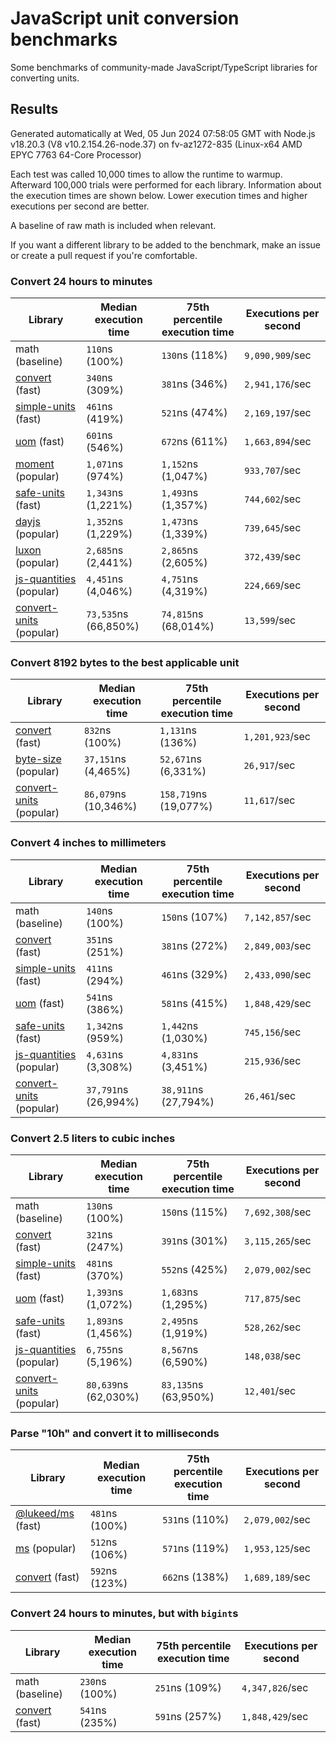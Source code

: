 # JavaScript unit conversion benchmarks

Some benchmarks of community-made JavaScript/TypeScript libraries for converting units.

## Results

<!-- beginblock(results) -->

Generated automatically at Wed, 05 Jun 2024 07:58:05 GMT with Node.js v18.20.3 (V8 v10.2.154.26-node.37) on fv-az1272-835 (Linux-x64 AMD EPYC 7763 64-Core Processor)

Each test was called 10,000 times to allow the runtime to warmup.
Afterward 100,000 trials were performed for each library.
Information about the execution times are shown below.
Lower execution times and higher executions per second are better.

A baseline of raw math is included when relevant.

If you want a different library to be added to the benchmark, make an issue or create a pull request if you're comfortable.

### Convert 24 hours to minutes

| Library                                                            | Median execution time | 75th percentile execution time | Executions per second |
| ------------------------------------------------------------------ | --------------------- | ------------------------------ | --------------------- |
| math (baseline)                                                    | `110`ns (100%)        | `130`ns (118%)                 | `9,090,909`/sec       |
| [convert](https://npmjs.com/package/convert) (fast)                | `340`ns (309%)        | `381`ns (346%)                 | `2,941,176`/sec       |
| [simple-units](https://npmjs.com/package/simple-units) (fast)      | `461`ns (419%)        | `521`ns (474%)                 | `2,169,197`/sec       |
| [uom](https://npmjs.com/package/uom) (fast)                        | `601`ns (546%)        | `672`ns (611%)                 | `1,663,894`/sec       |
| [moment](https://npmjs.com/package/moment) (popular)               | `1,071`ns (974%)      | `1,152`ns (1,047%)             | `933,707`/sec         |
| [safe-units](https://npmjs.com/package/safe-units) (fast)          | `1,343`ns (1,221%)    | `1,493`ns (1,357%)             | `744,602`/sec         |
| [dayjs](https://npmjs.com/package/dayjs) (popular)                 | `1,352`ns (1,229%)    | `1,473`ns (1,339%)             | `739,645`/sec         |
| [luxon](https://npmjs.com/package/luxon) (popular)                 | `2,685`ns (2,441%)    | `2,865`ns (2,605%)             | `372,439`/sec         |
| [js-quantities](https://npmjs.com/package/js-quantities) (popular) | `4,451`ns (4,046%)    | `4,751`ns (4,319%)             | `224,669`/sec         |
| [convert-units](https://npmjs.com/package/convert-units) (popular) | `73,535`ns (66,850%)  | `74,815`ns (68,014%)           | `13,599`/sec          |

### Convert 8192 bytes to the best applicable unit

| Library                                                            | Median execution time | 75th percentile execution time | Executions per second |
| ------------------------------------------------------------------ | --------------------- | ------------------------------ | --------------------- |
| [convert](https://npmjs.com/package/convert) (fast)                | `832`ns (100%)        | `1,131`ns (136%)               | `1,201,923`/sec       |
| [byte-size](https://npmjs.com/package/byte-size) (popular)         | `37,151`ns (4,465%)   | `52,671`ns (6,331%)            | `26,917`/sec          |
| [convert-units](https://npmjs.com/package/convert-units) (popular) | `86,079`ns (10,346%)  | `158,719`ns (19,077%)          | `11,617`/sec          |

### Convert 4 inches to millimeters

| Library                                                            | Median execution time | 75th percentile execution time | Executions per second |
| ------------------------------------------------------------------ | --------------------- | ------------------------------ | --------------------- |
| math (baseline)                                                    | `140`ns (100%)        | `150`ns (107%)                 | `7,142,857`/sec       |
| [convert](https://npmjs.com/package/convert) (fast)                | `351`ns (251%)        | `381`ns (272%)                 | `2,849,003`/sec       |
| [simple-units](https://npmjs.com/package/simple-units) (fast)      | `411`ns (294%)        | `461`ns (329%)                 | `2,433,090`/sec       |
| [uom](https://npmjs.com/package/uom) (fast)                        | `541`ns (386%)        | `581`ns (415%)                 | `1,848,429`/sec       |
| [safe-units](https://npmjs.com/package/safe-units) (fast)          | `1,342`ns (959%)      | `1,442`ns (1,030%)             | `745,156`/sec         |
| [js-quantities](https://npmjs.com/package/js-quantities) (popular) | `4,631`ns (3,308%)    | `4,831`ns (3,451%)             | `215,936`/sec         |
| [convert-units](https://npmjs.com/package/convert-units) (popular) | `37,791`ns (26,994%)  | `38,911`ns (27,794%)           | `26,461`/sec          |

### Convert 2.5 liters to cubic inches

| Library                                                            | Median execution time | 75th percentile execution time | Executions per second |
| ------------------------------------------------------------------ | --------------------- | ------------------------------ | --------------------- |
| math (baseline)                                                    | `130`ns (100%)        | `150`ns (115%)                 | `7,692,308`/sec       |
| [convert](https://npmjs.com/package/convert) (fast)                | `321`ns (247%)        | `391`ns (301%)                 | `3,115,265`/sec       |
| [simple-units](https://npmjs.com/package/simple-units) (fast)      | `481`ns (370%)        | `552`ns (425%)                 | `2,079,002`/sec       |
| [uom](https://npmjs.com/package/uom) (fast)                        | `1,393`ns (1,072%)    | `1,683`ns (1,295%)             | `717,875`/sec         |
| [safe-units](https://npmjs.com/package/safe-units) (fast)          | `1,893`ns (1,456%)    | `2,495`ns (1,919%)             | `528,262`/sec         |
| [js-quantities](https://npmjs.com/package/js-quantities) (popular) | `6,755`ns (5,196%)    | `8,567`ns (6,590%)             | `148,038`/sec         |
| [convert-units](https://npmjs.com/package/convert-units) (popular) | `80,639`ns (62,030%)  | `83,135`ns (63,950%)           | `12,401`/sec          |

### Parse "10h" and convert it to milliseconds

| Library                                                   | Median execution time | 75th percentile execution time | Executions per second |
| --------------------------------------------------------- | --------------------- | ------------------------------ | --------------------- |
| [@lukeed/ms](https://npmjs.com/package/@lukeed/ms) (fast) | `481`ns (100%)        | `531`ns (110%)                 | `2,079,002`/sec       |
| [ms](https://npmjs.com/package/ms) (popular)              | `512`ns (106%)        | `571`ns (119%)                 | `1,953,125`/sec       |
| [convert](https://npmjs.com/package/convert) (fast)       | `592`ns (123%)        | `662`ns (138%)                 | `1,689,189`/sec       |

### Convert 24 hours to minutes, but with `bigint`s

| Library                                             | Median execution time | 75th percentile execution time | Executions per second |
| --------------------------------------------------- | --------------------- | ------------------------------ | --------------------- |
| math (baseline)                                     | `230`ns (100%)        | `251`ns (109%)                 | `4,347,826`/sec       |
| [convert](https://npmjs.com/package/convert) (fast) | `541`ns (235%)        | `591`ns (257%)                 | `1,848,429`/sec       |

<!-- endblock(results) -->
